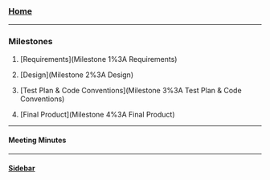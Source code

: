 ### [Home](Home)

---

### Milestones
1. [Requirements](Milestone 1%3A Requirements)

2. [Design](Milestone 2%3A Design)

3. [Test Plan & Code Conventions](Milestone 3%3A Test Plan & Code Conventions)

4. [Final Product](Milestone 4%3A Final Product)

---

#### Meeting Minutes

---

#### [Sidebar](_sidebar)